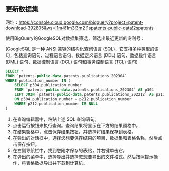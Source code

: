 ## 更新数据集

网址：https://console.cloud.google.com/bigquery?project=patent-download-392805&ws=!1m4!1m3!3m2!1spatents-public-data!2spatents

使用BigQuery的GoogleSQL对数据集筛选，筛选出最近更新的专利号：

(GoogleSQL 是一种 ANSI 兼容的结构化查询语言 (SQL)，它支持多种类型的语句，包括查询语句、过程语言语句、数据定义语言 (DDL) 语句、数据操作语言 (DML) 语句、数据控制语言 (DCL) 语句和事务控制语言 (TCL) 语句)

```sql
SELECT *
FROM `patents-public-data.patents.publications_202304`
WHERE publication_number IN (
    SELECT p304.publication_number
    FROM `patents-public-data.patents.publications_202304` AS p304
    LEFT JOIN `patents-public-data.patents.publications_202212` AS p212
    ON p304.publication_number = p212.publication_number
    WHERE p212.publication_number IS NULL
)

```

1. 在查询编辑器中，粘贴上述 SQL 查询语句。
2. 点击运行按钮来执行查询。查询结果将显示在下方的结果窗格中。
3. 在结果窗格中，点击保存结果按钮，并选择将结果保存到表格。
4. 在弹出的对话框中，选择您想要保存结果的项目、数据集和表格名称，然后点击保存按钮。
5. 在左侧导航栏中，找到您刚才保存的表格，并右键单击它。
6. 在弹出的菜单中，选择导出并选择您想要导出的文件格式。然后按照提示操作，将表格数据导出并下载到计算机。